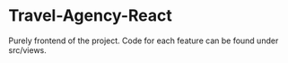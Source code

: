 # Travel-Agency-React

Purely frontend of the project.
Code for each feature can be found under src/views.

